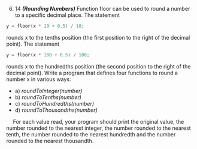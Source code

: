 
6. 14 ***(Rounding Numbers)*** Function floor can be used to round a number to a specific decimal place. The statement
``` C++
y = floor(x * 10 + 0.5) / 10;
```
rounds x to the tenths position (the first position to the right of the decimal point). The statement
``` C++
y = floor(x * 100 + 0.5) / 100;
```
rounds x to the hundredths position (the second position to the right of the decimal point). Write
a program that defines four functions to round a number x in various ways:
- a) *roundToInteger(number)*
- b) *roundToTenths(number)*
- c) *roundToHundredths(number)*
- d) *roundToThousandths(number)*

&emsp; For each value read, your program should print the original value, the number rounded to the
nearest integer, the number rounded to the nearest tenth, the number rounded to the nearest hundredth and the number rounded to the nearest thousandth.

